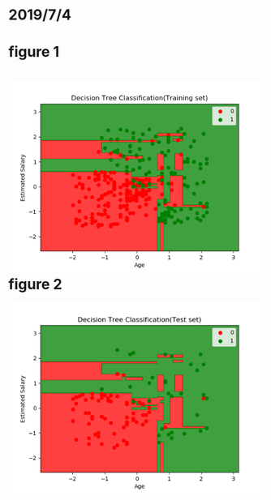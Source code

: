 2019/7/4
===========  
figure 1
===========
  ![image text](https://github.com/guanyang123/100days/blob/master/image/25.2.png)  
figure 2
===========
  ![image text](https://github.com/guanyang123/100days/blob/master/image/25.3.png)
